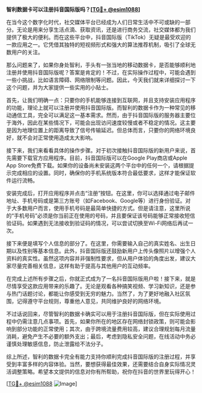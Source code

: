 **智利数据卡可以注册抖音国际版吗？[[TG💪+ @esim1088](https://t.me/s/esim1088)]**

在当今这个数字化时代，社交媒体平台已经成为人们日常生活中不可或缺的一部分。无论是用来分享生活点滴、获取资讯，还是进行商务交流，社交媒体都为我们提供了极大的便利。而在这些平台中，抖音国际版（TikTok）无疑是最受欢迎的一款应用之一。它凭借其独特的短视频形式和强大的算法推荐机制，吸引了全球无数用户的关注。

那么问题来了，如果你身处智利，手头有一张当地的移动数据卡，是否能够顺利地注册并使用抖音国际版呢？答案是肯定的！不过，在实际操作过程中，可能会遇到一些小挑战，比如语言障碍、网络限制等问题。因此，今天我们就来详细探讨一下这个问题，并为大家提供一些实用的小贴士。

首先，让我们明确一点：只要你的手机能够连接到互联网，并且支持安装应用程序的功能，理论上就可以注册并使用抖音国际版。而智利的数据卡作为一种常见的移动通信工具，完全可以满足这一基本需求。然而，由于抖音国际版的服务器主要位于海外，因此在某些情况下，可能会出现访问速度较慢或者不稳定的情况。这主要是因为地理位置上的距离导致了信号传输延迟。但总体而言，只要你的网络环境良好，就不会对正常使用造成太大影响。

接下来，我们来看看具体的操作步骤。对于初次接触抖音国际版的新用户来说，首先需要下载官方应用程序。目前，抖音国际版可以在Google Play商店或Apple App Store免费下载。如果你的设备尚未安装这两个平台中的任何一个，请根据提示完成相应的设置。同时，确保你的手机系统版本符合最低要求，这样才能保证软件运行流畅。

安装完成后，打开应用程序并点击“注册”按钮。在这里，你可以选择通过电子邮件地址、手机号码或是第三方账号（如Facebook、Google等）进行身份验证。对于大多数用户而言，使用手机号码是最简单快捷的方式。但是请注意，这里所说的“手机号码”必须是你当前正在使用的号码，并且要保证该号码能够正常接收短信验证码。如果遇到无法接收到验证码的情况，可以尝试切换至Wi-Fi网络后再试一次。

接下来便是填写个人信息的部分了。在这里，你需要输入自己的真实姓名、出生日期以及性别等基本信息。此外，抖音国际版还鼓励新用户上传头像照片以增强个人资料的真实性。虽然这项内容并非强制性要求，但从用户体验的角度出发，建议大家尽量完善相关信息，这样有助于提高与其他用户的互动频率。

在完成上述所有步骤之后，你就正式成为了一名抖音国际版用户啦！接下来，就是尽情享受这款应用带来的乐趣了。无论是观看各种搞笑视频、学习新知识，还是参与热门话题讨论，都能让你感受到无穷的魅力。当然了，为了更好地融入社区氛围，记得遵守平台规则，尊重他人意见，共同维护良好的网络环境。

不过话说回来，尽管智利的数据卡确实可以用于注册抖音国际版，但在实际使用过程中仍需注意几点事项。首先，如果你所在的地区存在网络封锁政策，则可能会影响到部分功能的正常使用；其次，由于跨境流量费用较高，建议合理规划每月流量消耗，避免产生不必要的额外支出；最后，考虑到隐私安全问题，在线活动中务必谨慎处理敏感信息，防止泄露给不法分子。

综上所述，智利的数据卡完全有能力支持你顺利完成抖音国际版的注册过程，并享受到丰富多样的内容体验。当然，要想获得最佳效果，还需要结合自身实际情况灵活调整策略。希望本文提供的信息对你有所帮助，祝你在抖音的世界里玩得开心！

[[TG💪+ @esim1088](https://t.me/s/esim1088) ![Image](https://i.postimg.cc/4NQfJmqS/Snipaste-2025-05-13-00-14-12.png)]